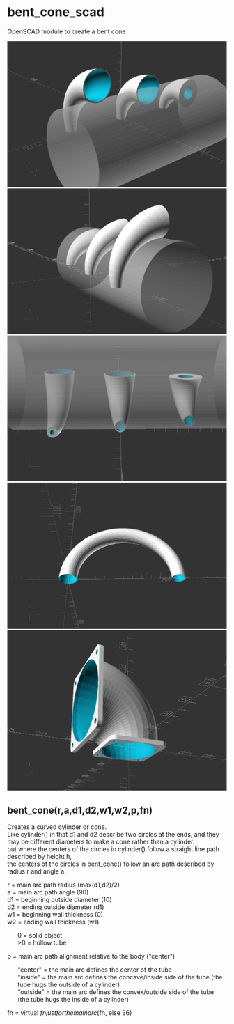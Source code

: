 # bent_cone_scad
OpenSCAD module to create a bent cone

![](bent_cone_demo.png)
![](bent_cone_demo_1.png)
![](bent_cone_demo_2.png)
![](bent_cone_demo_3.png)
![](bent_cone_demo_4.png)

## bent_cone(r,a,d1,d2,w1,w2,p,fn)
Creates a curved cylinder or cone.  
Like cylinder() in that d1 and d2 describe two circles at the ends, and they may be different diameters to make a cone rather than a cylinder.  
but where the centers of the circles in cylinder() follow a straight line path described by height h,  
the centers of the circles in bent_cone() follow an arc path described by radius r and angle a.

r = main arc path radius (max(d1,d2)/2)  
a = main arc path angle (90)  
d1 = beginning outside diameter (10)  
d2 = ending outside diameter (d1)  
w1 = beginning wall thickness (0)  
w2 = ending wall thickness (w1)  
<ul>
0 = solid object<br>
>0 = hollow tube
</ul>

p = main arc path alignment relative to the body ("center")  
<ul>
"center" = the main arc defines the center of the tube<br>
"inside" = the main arc defines the concave/inside side of the tube (the tube hugs the outside of a cylinder)<br>
"outside" = the main arc defines the convex/outside side of the tube (the tube hugs the inside of a cylinder)
</ul>

fn = virtual $fn just for the main arc ($fn, else 36)
